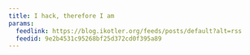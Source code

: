 ```yaml
---
title: I hack, therefore I am
params:
  feedlink: https://blog.ikotler.org/feeds/posts/default?alt=rss
  feedid: 9e2b4531c95268bf25d372cd0f395a89
---
```

